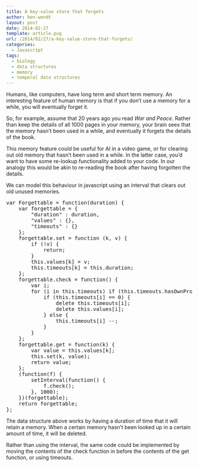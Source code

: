 ```yaml
---
title: A key-value store that forgets
author: ben-wendt
layout: post
date: 2014-02-27
template: article.pug
url: /2014/02/27/a-key-value-store-that-forgets/
categories:
  - Javascript
tags:
  - biology
  - data structures
  - memory
  - temporal data structures
---
```

Humans, like computers, have long term and short term memory. An interesting feature of human memory is that if you don&#8217;t use a memory for a while, you will eventually forget it.

So, for example, assume that 20 years ago you read _War and Peace_. Rather than keep the details of all 1000 pages in your memory, your brain sees that the memory hasn&#8217;t been used in a while, and eventually it forgets the details of the book.

<span class="more"></span>

This memory feature could be useful for AI in a video game, or for clearing out old memory that hasn&#8217;t been used in a while. In the latter case, you&#8217;d want to have some re-lookup functionality added to your code. In our analogy this would be akin to re-reading the book after having forgotten the details.

We can model this behaviour in javascript using an interval that clears out old unused memories.

<pre class="brush: jscript; title: ; notranslate" title="">var Forgettable = function(duration) {
    var forgettable = {
        "duration" : duration,
		"values" : {},
		"timeouts" : {}
	};
	forgettable.set = function (k, v) {
		if (!v) {
			return;
		}
		this.values[k] = v;
		this.timeouts[k] = this.duration;
	};
	forgettable.check = function() {
		var i;
		for (i in this.timeouts) if (this.timeouts.hasOwnProperty(i)) {
			if (this.timeouts[i] == 0) {
				delete this.timeouts[i];
				delete this.values[i];
			} else {
				this.timeouts[i] --;
			}
		}
	};
	forgettable.get = function(k) {
		var value = this.values[k];
		this.set(k, value);
		return value;
	};
	(function(f) {
		setInterval(function() {
			f.check();
		}, 1000);
	})(forgettable);
    return forgettable;
};
</pre>

The data structure above works by having a duration of time that it will retain a memory. When a certain memory hasn&#8217;t been looked up in a certain amount of time, it will be deleted.

Rather than using the interval, the same code could be implemented by moving the contents of the check function in before the contents of the get function, or using timeouts.
